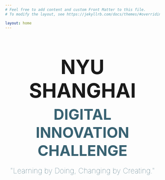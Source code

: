 ```yaml
---
# Feel free to add content and custom Front Matter to this file.
# To modify the layout, see https://jekyllrb.com/docs/themes/#overriding-theme-defaults

layout: home
---
```


<br>
<br>
<html lang="en">
<head>
    <meta charset="UTF-8">
    <meta name="viewport" content="width=device-width, initial-scale=1.0">
    <title>NYU Shanghai Digital Innovation Challenge</title>
    <style>
        .centered-text {
            text-align: center;
            margin: 0;
            padding: 0;
            width: 100%;
            box-sizing: border-box; /* Include padding and border in element's total width and height */
            overflow: hidden; /* Prevent horizontal scrolling */
            -webkit-user-select: none;
            -moz-user-select: none;
            -o-user-select: none;
            user-select: none;
        }
        .line1 {
            font-size: 64px;
            font-weight: bold;
            margin-bottom: 10px; /* Adjust spacing between first and second line */
        }
        .line2 {
            font-size: 48px;
            font-weight: bold;
            margin-bottom: 5px; /* Adjust spacing between second and third line */
            color: #386272;
        }
        .line3 {
            font-size: 24px;
            font-weight: lighter;
            color: #386272;
        }
    </style>
</head>
<body>
    <div class="centered-text">
        <br>
        <br>
        <div class="line1">NYU SHANGHAI</div>
        <div class="line2">DIGITAL INNOVATION CHALLENGE</div>
        <br>
        <div class="line3">"Learning by Doing, Changing by Creating."</div>
    </div>
</body>
</html>
<br>
